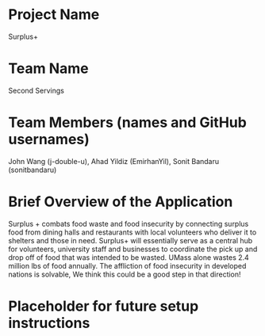 # Project Name
Surplus+
# Team Name
Second Servings
# Team Members (names and GitHub usernames)
John Wang (j-double-u), Ahad Yildiz (EmirhanYil), Sonit Bandaru (sonitbandaru)
# Brief Overview of the Application
Surplus + combats food waste and food insecurity by connecting surplus food from dining halls and restaurants with local volunteers who deliver it to shelters and those in need. Surplus+ will essentially serve as a central hub for volunteers, university staff and businesses to coordinate the pick up and drop off of food that was intended to be wasted. UMass alone wastes 2.4 million lbs of food annually. The affliction of food insecurity in developed nations is solvable, We think this could be a good step in that direction!

# Placeholder for future setup instructions
